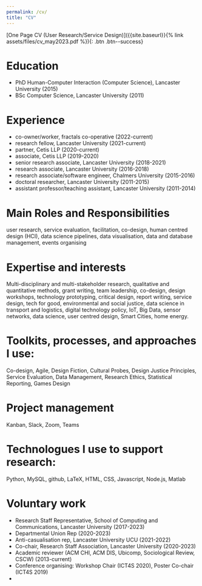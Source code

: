 ```yaml
---
permalink: /cv/
title: "CV"
---
```


[One Page CV (User Research/Service Design)]({{site.baseurl}}{% link assets/files/cv_may2023.pdf %}){: .btn .btn--success}

# Education
- PhD Human-Computer Interaction (Computer Science), Lancaster University (2015)
- BSc Computer Science, Lancaster University (2011)


# Experience
- co-owner/worker, fractals co-operative (2022-current)
- research fellow, Lancaster University (2021-current)
- partner, Cetis LLP (2020-current)
- associate, Cetis LLP (2019-2020)
- senior research associate, Lancaster University (2018-2021)
- research associate, Lancaster University (2016-2018)
- research associate/software engineer, Chalmers University (2015-2016)
- doctoral researcher, Lancaster University (2011-2015)
- assistant professor/teaching assistant, Lancaster University (2011-2014)

# Main Roles and Responsibilities
user research, service evaluation, facilitation, co-design, human centred design (HCI), data science pipelines, data visualisation, data and database management, events organising

# Expertise and interests
Multi-disciplinary and multi-stakeholder research, qualitative and quantitative methods, grant writing, team leadership, co-design, design workshops, technology prototyping, critical design, report writing, service design, tech for good, environmental and social justice, data science in transport and logistics, digital technology policy, IoT, Big Data, sensor networks, data science, user centred design, Smart Cities, home energy.

# Toolkits, processes, and approaches I use:
Co-design, Agile, Design Fiction, Cultural Probes, Design Justice Principles, Service Evaluation, Data Management, Research Ethics, Statistical Reporting, Games Design

# Project management
Kanban, Slack, Zoom, Teams

# Technologues I use to support research:
Python, MySQL, github, LaTeX, HTML, CSS, Javascript, Node.js, Matlab

# Voluntary work
- Research Staff Representative, School of Computing and Communications, Lancaster University (2017-2023)
- Departmental Union Rep (2020-2023)
- Anti-casualisation rep, Lancaster University UCU (2021-2022)
- Co-chair, Research Staff Association, Lancaster University (2020-2023)
- Academic reviewer (ACM CHI, ACM DIS, Ubicomp, Sociological Review, CSCW) (2013-current)
- Conference organising: Workshop Chair (ICT4S 2020), Poster Co-chair (ICT4S 2019)
- 